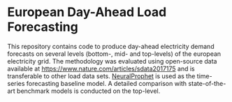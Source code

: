 # European Day-Ahead Load Forecasting
This repository contains code to produce day-ahead electricity demand forecasts on several levels (bottom-, mid- and top-levels) of the european electricity grid. The methodology was evaluated using open-source data available at https://www.nature.com/articles/sdata2017175 and is transferable to other load data sets.
[NeuralProphet](https://neuralprophet.com) is used as the time-series forecasting baseline model. A detailed comparison with state-of-the-art benchmark models is conducted on the top-level.
